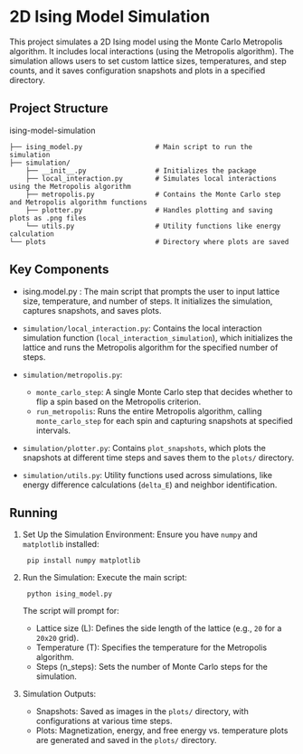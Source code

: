 # 2D Ising Model Simulation

This project simulates a 2D Ising model using the Monte Carlo Metropolis algorithm. It includes local interactions (using the Metropolis algorithm). The simulation allows users to set custom lattice sizes, temperatures, and step counts, and it saves configuration snapshots and plots in a specified directory.

## Project Structure

ising-model-simulation

    ├── ising_model.py                  # Main script to run the simulation
    ├── simulation/
        ├── __init__.py                 # Initializes the package
        ├── local_interaction.py        # Simulates local interactions using the Metropolis algorithm
        ├── metropolis.py               # Contains the Monte Carlo step and Metropolis algorithm functions
        ├── plotter.py                  # Handles plotting and saving plots as .png files
        └── utils.py                    # Utility functions like energy calculation
    └── plots                           # Directory where plots are saved

## Key Components
* ising.model.py : The main script that prompts the user to input lattice size, temperature, and number of steps. It initializes the simulation, captures snapshots, and saves plots.

* `simulation/local_interaction.py`: Contains the local interaction simulation function (`local_interaction_simulation`), which initializes the lattice and runs the Metropolis algorithm for the specified number of steps.
* `simulation/metropolis.py`:
  * `monte_carlo_step`: A single Monte Carlo step that decides whether to flip a spin based on the Metropolis criterion.
  * `run_metropolis`: Runs the entire Metropolis algorithm, calling `monte_carlo_step` for each spin and capturing snapshots at specified intervals.
* `simulation/plotter.py`: Contains `plot_snapshots`, which plots the snapshots at different time steps and saves them to the `plots/` directory.
* `simulation/utils.py`: Utility functions used across simulations, like energy difference calculations (`delta_E`) and neighbor identification.

## Running
1. Set Up the Simulation Environment: Ensure you have `numpy` and `matplotlib` installed:
 
        pip install numpy matplotlib
2. Run the Simulation: Execute the main script:

        python ising_model.py
    The script will prompt for:

    * Lattice size (L): Defines the side length of the lattice (e.g., `20` for a `20x20` grid).
    * Temperature (T): Specifies the temperature for the Metropolis algorithm.
    * Steps (n_steps): Sets the number of Monte Carlo steps for the simulation.
3. Simulation Outputs:
    * Snapshots: Saved as images in the `plots/` directory, with configurations at various time steps.
    * Plots: Magnetization, energy, and free energy vs. temperature plots are generated and saved in the `plots/` directory.





